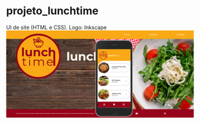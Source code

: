 # projeto_lunchtime
UI de site (HTML e CSS). Logo: Inkscape
![](https://github.com/Pedrocfms/projeto_lunchtime/blob/master/img/image2160.png)
